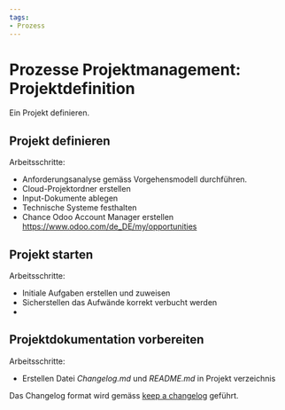 ```yaml
---
tags:
- Prozess
---
```

# Prozesse Projektmanagement: Projektdefinition
Ein Projekt definieren.

## Projekt definieren

Arbeitsschritte:
* Anforderungsanalyse gemäss Vorgehensmodell durchführen.
* Cloud-Projektordner erstellen
* Input-Dokumente ablegen
* Technische Systeme festhalten
* Chance Odoo Account Manager erstellen https://www.odoo.com/de_DE/my/opportunities

## Projekt starten

Arbeitsschritte:
* Initiale Aufgaben erstellen und zuweisen
* Sicherstellen das Aufwände korrekt verbucht werden
* 

## Projektdokumentation vorbereiten

Arbeitsschritte:
* Erstellen Datei *Changelog.md* und *README.md* in Projekt verzeichnis

Das Changelog format wird gemäss [keep a changelog](https://keepachangelog.com/en/1.0.0/) geführt.